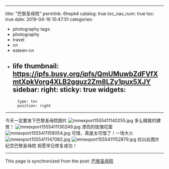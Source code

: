 
---
title: "巴黎圣母院"
permlink: 6hepk4
catalog: true
toc_nav_num: true
toc: true
date: 2019-04-16 10:47:51
categories:
- photography
tags:
- photography
- travel
- cn
- esteen-cn
- life
thumbnail: https://ipfs.busy.org/ipfs/QmUMuwbZdFVfXmtXpkVorg4XLB2gguz2Zm8LZy1pux5XJY
sidebar:
    right:
        sticky: true
widgets:
    -
        type: toc
        position: right
---


今天一定要发下巴黎圣母院图片
![mmexport1555411140255.jpg](https://ipfs.busy.org/ipfs/QmUMuwbZdFVfXmtXpkVorg4XLB2gguz2Zm8LZy1pux5XJY)
多么精致的建筑！
![mmexport1555411130249.jpg](https://ipfs.busy.org/ipfs/QmYJKpUT21SnrtG3MzLddhr2v9CK6DL2qBtvVrik6iG6iw)
漂亮的玫瑰花窗
![mmexport1555411159054.jpg](https://ipfs.busy.org/ipfs/QmNX9ZFjKnHv2PPLsUxJbKvV1ByCtXbGt961gyAdjh4REf)
可惜，真是太可惜了！一场大火
![mmexport1555411147082.jpg](https://ipfs.busy.org/ipfs/QmRkfcSGv3CJ5FpuQrkN5BvUcVVGqrsuKG2g1wdaLyZCeN)
![mmexport1555411152879.jpg](https://ipfs.busy.org/ipfs/QmcNHThTogB6tu8uYrB35Borv7wr9cJSa5vSugaQHXkdrN)
仅以此图片纪念巴黎圣母院
祝愿早日修复成功！



- - -

This page is synchronized from the post: [巴黎圣母院](https://steemit.com/@andrewma/6hepk4)
